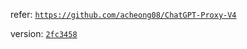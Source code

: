 refer: [`https://github.com/acheong08/ChatGPT-Proxy-V4`](https://github.com/acheong08/ChatGPT-Proxy-V4)

version: [`2fc3458`](https://github.com/acheong08/ChatGPTProxy/commit/2fc34584ec0e0bb6a4b5e0b0c651153b2e4aaa0c)
